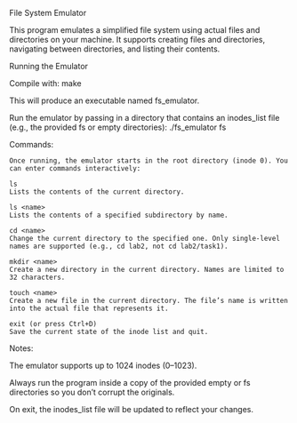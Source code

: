 File System Emulator

This program emulates a simplified file system using actual files and directories on your machine. It supports creating files and directories, navigating between directories, and listing their contents.

Running the Emulator

Compile with: make

This will produce an executable named fs_emulator.

Run the emulator by passing in a directory that contains an inodes_list file (e.g., the provided fs or empty directories): ./fs_emulator fs

Commands:

    Once running, the emulator starts in the root directory (inode 0). You can enter commands interactively:

    ls
    Lists the contents of the current directory.

    ls <name>
    Lists the contents of a specified subdirectory by name.

    cd <name>
    Change the current directory to the specified one. Only single-level names are supported (e.g., cd lab2, not cd lab2/task1).

    mkdir <name>
    Create a new directory in the current directory. Names are limited to 32 characters.

    touch <name>
    Create a new file in the current directory. The file’s name is written into the actual file that represents it.

    exit (or press Ctrl+D)
    Save the current state of the inode list and quit.

Notes:

The emulator supports up to 1024 inodes (0–1023).

Always run the program inside a copy of the provided empty or fs directories so you don’t corrupt the originals.

On exit, the inodes_list file will be updated to reflect your changes.
